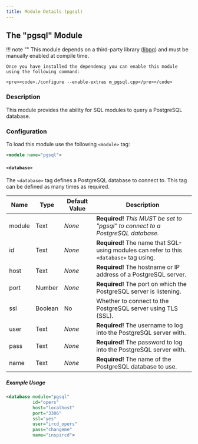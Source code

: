 ```yaml
---
title: Module Details (pgsql)
---
```


## The "pgsql" Module

!!! note ""
    This module depends on a third-party library ([libpq](https://www.postgresql.org/docs/current/static/libpq.html)) and must be manually enabled at compile time.

    Once you have installed the dependency you can enable this module using the following command:

    <pre><code>./configure --enable-extras m_pgsql.cpp</pre></code>

### Description

This module provides the ability for SQL modules to query a PostgreSQL database.

### Configuration

To load this module use the following `<module>` tag:

```xml
<module name="pgsql">
```

#### `<database>`

The `<database>` tag defines a PostgreSQL database to connect to. This tag can be defined as many times as required.

Name   | Type    | Default Value | Description
------ | ------- | ------------- | -----------
module | Text    | *None*        | **Required!** *This MUST be set to "pgsql" to connect to a PostgreSQL database.*
id     | Text    | *None*        | **Required!** The name that SQL-using modules can refer to this `<database>` tag using.
host   | Text    | *None*        | **Required!** The hostname or IP address of a PostgreSQL server.
port   | Number  | *None*        | **Required!** The port on which the PostgreSQL server is listening.
ssl    | Boolean | No            | Whether to connect to the PostgreSQL server using TLS (SSL).
user   | Text    | *None*        | **Required!** The username to log into the PostgreSQL server with.
pass   | Text    | *None*        | **Required!** The password to log into the PostgreSQL server with.
name   | Text    | *None*        | **Required!** The name of the PostgreSQL database to use.

##### Example Usage

```xml
<database module="pgsql"
          id="opers"
          host="localhost"
          port="3306"
          ssl="yes"
          user="ircd_opers"
          pass="changeme"
          name="inspircd">
```
